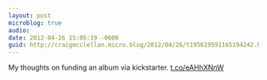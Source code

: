 ```yaml
---
layout: post
microblog: true
audio: 
date: 2012-04-26 15:05:19 -0600
guid: http://craigmcclellan.micro.blog/2012/04/26/t195619591165194242.html
---
```

My thoughts on funding an album via kickstarter. [t.co/eAHhXNnW](http://t.co/eAHhXNnW)

